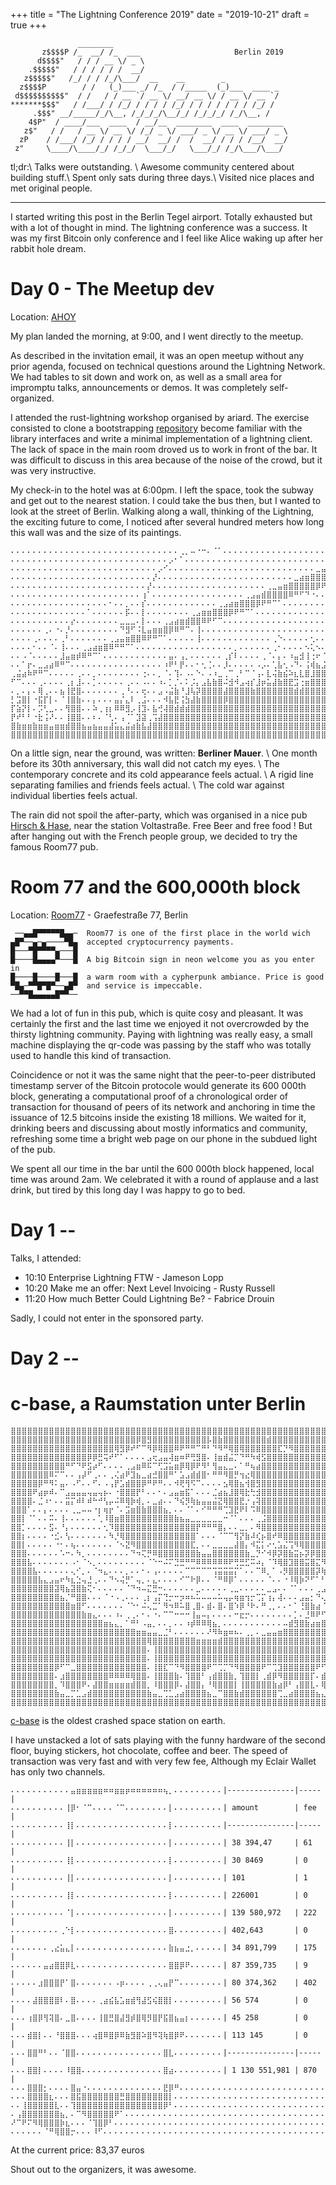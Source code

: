 +++
title = "The Lightning Conference 2019"
date = "2019-10-21"
draft = true
+++
```pink
               ________
       z$$$$P /_  __/ /_  ___                     Berlin 2019
      d$$$$"   / / / __ \/ _ \
    .$$$$$"   / / / / / /  __/
   z$$$$$"   /_/ / / /_/\___/  __    __        _
  z$$$$P        / /   (_)___ _/ /_  / /_____  (_)___  ____ _
 d$$$$$$$$$$"  / /   / / __ `/ __ \/ __/ __ \/ / __ \/ __ `/
*******$$$"   / /___/ / /_/ / / / / /_/ / / / / / / / /_/ /
     .$$$" __/_____/_/\__, /_/_/_/\__/_/ /_/_/_/ /_/\__, /
    4$P"  / ____/___  ____  / __/__  ________  ____  ________
   z$"   / /   / __ \/ __ \/ /_/ _ \/ ___/ _ \/ __ \/ ___/ _ \
  zP    / /___/ /_/ / / / / __/  __/ /  /  __/ / / / /__/  __/
 z"     \____/\____/_/ /_/_/  \___/_/   \___/_/ /_/\___/\___/

```

tl;dr:\\
Talks were outstanding. \\
Awesome community centered about building stuff.\\
Spent only sats during three days.\\
Visited nice places and met original people.

---

I started writing this post in the Berlin Tegel airport.
Totally exhausted but with a lot of thought in mind.
The lightning conference was a success.
It was my first Bitcoin only conference and I feel like Alice waking up
after her rabbit hole dream.

# Day 0 - The Meetup dev

Location: [AHOY](https://www.ahoyberlin.com/)

My plan landed the morning, at 9:00, and I went directly to the meetup.

As described in the invitation email, it was an open meetup without
any prior agenda, focused on technical questions around the
Lightning Network. We had tables to sit down and work on,
as well as a small area for impromptu talks, announcements or demos.
It was completely self-organized.

I attended the rust-lightning workshop organised by ariard.
The exercise consisted to clone a bootstrapping
[repository](https://github.com/ariard/hacking-rust-lightning)
become familiar with the library interfaces and write a minimal
implementation of a lightning client.
The lack of space in the main room droved us to work in front of
the bar. It was difficult to discuss in this area because of the
noise of the crowd, but it was very instructive.

My check-in to the hotel was at 6:00pm. I left the space, took the
subway and get out to the nearest station. I could take the bus then, but I
wanted to look at the street of Berlin. Walking along a wall, thinking
of the Lightning, the exciting future to come, I noticed after several
hundred meters how long this wall was and the size of its paintings.
```
⠄⠄⠄⠄⠄⠄⠄⠄⠄⠄⠄⠄⠄⠄⠄⠄⠄⠄⠄⠄⠄⠄⠄⠄⠄⠄⠄⠄⠄⠄⠄⢀⡀⠤⠐⠒⠄⠈⠁⠄⠄⠄⠄⠄⠄⠄⠄⠄⠄⠄⠄⠄⠄⠄⠄⠄⠄⠄⠄⠄
⠄⠄⠄⠄⠄⠄⠄⠄⠄⠄⠄⠄⠄⠄⠄⠄⠄⠄⠄⠄⠄⠄⠄⠄⠄⠄⠄⠄⠄⡠⠂⠁⠄⠄⠄⠄⠄⠄⠄⠄⠄⠄⠄⠄⠄⠄⠄⠄⠄⠄⠄⠄⠄⠄⠄⠄⠄⠄⠄⢸
⠄⠄⠄⠄⠄⠄⠄⠄⠄⠄⠄⠄⠄⠄⠄⠄⠄⠄⠄⠄⠄⠄⠄⠄⠄⠄⠄⡠⠊⠄⠄⠄⠄⠄⠄⠄⠄⠄⠄⠄⠄⠄⠄⠄⠄⠄⠄⠄⠄⠄⠄⠄⠄⠄⠄⠄⣀⣤⣶⣿
⠄⠄⠄⠄⠄⠄⠄⠄⠄⠄⠄⠄⠄⠄⠄⠄⠄⠄⠄⠄⠄⠄⠄⠄⠄⠄⡜⠄⠄⠄⠄⠄⠄⠄⠄⠄⠄⠄⠄⠄⠄⠄⠄⠄⠄⠄⠄⠄⠄⠄⠄⠄⣀⣴⣶⣿⣿⣿⣿⣿
⠄⠄⠄⠄⠄⠄⠄⠄⠄⠄⠄⠄⠄⠄⠄⠄⠄⠄⠄⠄⠄⠄⠄⠄⠄⡜⠄⠄⠄⠄⠄⠄⠄⠄⠄⠄⠄⠄⠄⠄⠄⠄⠄⠄⠄⠄⠄⢀⣀⣤⣶⣿⣿⣿⣿⣿⡿⠟⠋⠁
⠄⠄⠄⠄⠄⠄⠄⠄⠄⠄⠄⠄⠄⠄⠄⠄⠄⠄⠄⠄⠄⠄⠄⠄⢰⠁⠄⠄⠄⠄⠄⠄⠄⠄⠄⠄⠄⠄⠄⠄⠄⠄⠄⢀⣠⣤⣾⣿⣿⣿⣿⠿⠛⠋⠙⠐⠄⠄⠄⠄
⠄⠄⠄⠄⠄⠄⠄⠄⠄⠄⠄⠄⠄⠄⠄⠄⠄⠄⠂⠄⠄⡀⠄⠄⡎⠄⠄⠄⠄⠄⠄⠄⠄⠄⠄⠄⠄⠄⢀⣠⣴⣶⣿⣿⣿⡿⠟⠛⠉⠁⠄⠄⠄⠄⠄⠄⠄⠄⠄⠄
⠄⠄⠄⠄⠄⠄⠄⠄⠄⠄⠄⠄⠄⠄⠁⠄⠄⠄⠄⠄⠄⡯⠄⠄⡇⠄⠄⠄⠄⠄⠄⠄⠄⢀⣠⣶⣶⣿⣿⣿⡿⠟⠛⠉⠁⠄⠄⠄⠄⠄⠄⠄⠄⠄⠄⠄⠄⠄⠄⠄
⠄⠄⠄⠄⠄⠄⠄⠄⠄⠄⠄⡔⠄⠄⠄⠄⠄⠄⠄⠄⣀⣀⣀⠄⡇⠄⠄⠄⢀⣠⣴⣶⣾⣿⣿⠿⠟⠋⠉⠄⠄⠄⠄⠄⠄⠄⠄⠄⠄⠄⠄⠄⠄⠄⠄⠄⠄⠄⠄⠄
⠄⠄⠄⠄⠄⠄⢀⠄⠐⠄⡘⠄⠄⠄⠄⠄⠄⠄⠄⠄⠙⣻⠋⠨⣇⣤⣶⣶⣿⡿⠿⠛⠉⠄⢸⠄⠄⠄⠄⠄⠄⠄⠄⠄⠄⠄⠄⠄⠄⠄⠄⠄⠄⠄⠄⠄⠄⠄⠄⠄
⠄⠄⠄⠄⢀⠄⠄⠄⠄⢀⠃⠄⠄⠄⠄⠄⠄⠄⢀⣠⣤⣶⣿⣿⠿⠟⠛⠉⠁⠄⠄⠄⠄⠄⢸⠄⠄⠄⠄⠄⠄⠄⠄⠄⠄⠄⠄⠄⢀⠑⠄⠄⠄⠄⠄⢂⠄⠄⠄⠄
⠄⠄⠄⠄⠂⠄⠄⠈⠄⢸⠄⠄⠄⢀⣠⣴⣶⣿⠿⠛⠛⠉⠁⠄⠄⠄⠄⠄⠄⠄⠄⠄⠄⠄⠄⠄⠄⠄⠄⠄⠄⡀⠄⠄⠄⠄⠄⠄⢀⠂⠄⠄⠄⠄⠢⢅⠢⠄⠄⠄
⠄⠄⠠⠈⠄⠄⠄⠄⠄⣸⣤⣶⡾⠿⠛⠉⠁⠄⠄⠄⠄⠄⠄⠄⠄⠄⠄⠄⠄⣤⠄⢠⡀⠄⠄⠄⠄⠄⠄⢀⡎⠇⠄⠄⠄⠄⢀⠈⠄⡄⠄⠰⣤⣺⢸⢐⠖⠈⡀⠄
⠄⠄⠁⡖⠄⣀⣠⣴⠿⠛⠉⠄⠄⠄⠄⠄⠄⠄⠄⠄⠄⠄⠄⠄⠄⠄⠄⠄⠰⠟⠃⡟⠄⠄⠂⢂⢈⠄⠄⡸⠄⠄⠄⠄⠄⠠⡠⠄⢁⣧⢂⠠⠙⠄⢨⢾⣦⣨⣧⡰
⢀⣬⣴⠷⠟⠛⠉⠄⠄⠄⠄⠄⢀⠄⠄⡀⠄⠄⠄⠄⠄⠄⠄⠄⢐⠄⠄⡀⠈⠄⢹⠄⠠⠄⠑⠄⠠⠰⣀⢀⠉⢀⠃⠉⠈⢠⠄⣇⢬⣷⣮⠵⣆⣇⣿⣸⣿⣿⣿⣮
⠋⠉⠄⠄⠄⢀⠄⠄⠄⠄⢀⡆⣸⠄⠄⡁⠄⠄⠄⠄⠄⢀⠄⠄⠠⠄⠄⠰⠄⡁⡈⠄⠅⡨⡄⣠⣧⣷⣿⠬⣺⠺⣠⢴⡎⣸⡶⣥⣼⣷⣿⣟⣩⢐⣶⣿⣿⣿⣿⣿
⠄⡀⠄⡄⠄⢿⢀⠄⠄⣦⢸⣟⣿⠄⠄⠄⠄⠄⠄⠄⢀⠘⠄⠄⢖⠄⠄⣠⠠⣬⣷⠘⣸⢧⡽⣿⣿⣿⣿⣼⣿⣿⣿⣿⣷⣿⣿⣿⣿⣿⣿⣿⣾⣾⣿⣿⣿⣿⣿⣿
⡃⣩⣿⡇⠐⣯⡏⡇⠄⠈⢸⣿⣷⠄⠄⡄⠄⠄⠄⣤⡌⣄⠇⢀⣨⠄⠄⠄⠺⣧⣟⢨⣳⣼⣷⣿⣿⣿⣿⡿⣿⣿⣿⣿⣿⣿⣿⣿⣿⣿⣿⣿⣿⣿⣿⣿⣿⣿⣿⣿
⡏⣵⡝⡇⠄⡩⢃⣀⠄⠄⢻⣿⣿⠄⠄⠵⢀⢰⡆⠿⠿⣻⡠⢸⣹⠄⣧⢚⢼⣿⣾⣾⣾⣿⣿⣿⣿⣿⣿⣿⣿⣿⣿⣿⣿⣿⣿⣿⣿⣿⣿⣿⣿⣿⣿⣿⣿⣿⣿⣿
⡟⠞⠃⠃⠐⣗⢨⠜⠄⠄⢸⣿⣿⠄⠄⠆⠄⠈⢃⠄⢠⠈⠁⣹⣽⢀⢩⣼⣿⣿⣿⣿⣿⣿⣿⣿⣿⣿⣿⣿⣿⣿⣿⣿⣿⣿⣿⣿⣿⣿⣿⣿⣿⣿⣿⣿⣿⣿⣿⣿
⣿⣷⣶⣶⣷⣶⣶⣤⣶⣶⣾⣿⣿⣦⣤⣦⣤⣤⣼⣥⣄⣬⣴⣷⣧⣼⣿⣿⣿⣿⣿⣿⣿⣿⣿⣿⣿⣿⣿⣿⣿⣿⣿⣿⣿⣿⣿⣿⣿⣿⣿⣿⣿⣿⣿⣿⣿⣿⣿⣿
⣿⣿⣿⣿⣿⣿⣿⣿⣿⣿⣿⣿⣿⣿⣿⣿⣿⣿⣿⣿⣿⣿⣿⣿⣿⣿⣿⣿⣿⣿⣿⣿⣿⣿⣿⣿⣿⣿⣿⣿⣿⣿⣿⣿⣿⣿⣿⣿⣿⣿⣿⣿⣿⣿⣿⣿⣿⣿⣿⣿
```

On a little sign, near the ground, was written: **Berliner Mauer**. \\
One month before its 30th anniversary, this wall did not catch my eyes. \\
The contemporary concrete and its cold appearance feels actual. \\
A rigid line separating families and friends feels actual. \\
The cold war against individual liberties feels actual.

The rain did not spoil the after-party, which was organised in
a nice pub [Hirsch & Hase](https://hirschundhase.de/), near the station
Voltastraße. Free Beer and free food ! But after hanging out with the
French people group, we decided to try the famous Room77 pub.

# Room 77 and the 600,000th block

Location: [Room77](http://www.room77.de/) - Graefestraße 77, Berlin

```
 ──▄▄█▀▀▀▀▀█▄▄─  Room77 is one of the first place in the world wich
▄█▀──▄─▄────▀█▄  accepted cryptocurrency payments.
█───▀█▀▀▀▀▄───█
█────█▄▄▄▄▀───█  A big Bitcoin sign in neon welcome you as you enter in
█────█────█───█  a warm room with a cypherpunk ambiance. Price is good
▀█▄─▀▀█▀█▀──▄█▀  and service is impeccable.
──▀▀█▄▄▄▄▄█▀▀──
```

We had a lot of fun in this pub, which is quite cosy and pleasant. It
was certainly the first and the last time we enjoyed it not overcrowded
by the thirsty lightning community. Paying with lightning was really
easy, a small machine displaying the qr-code was passing by the staff
who was totally used to handle this kind of transaction.

Coincidence or not it was the same night that the peer-to-peer
distributed timestamp server of the Bitcoin protocole would generate its
600 000th block, generating a computational proof of a chronological
order of transaction for thousand of peers of its network and anchoring
in time the issuance of 12.5 bitcoins inside the existing 18 millions.
We waited for it, drinking beers and discussing about mostly informatics
and community, refreshing some time a bright web page on our phone in
the subdued light of the pub.

We spent all our time in the bar until the 600 000th block happened,
local time was around 2am. We celebrated it with a round of applause and
a last drink, but tired by this long day I was happy to go to bed.

# Day 1 --

Talks, I attended:

- 10:10 Enterprise Lightning FTW - Jameson Lopp
- 10:20 Make me an offer: Next Level Invoicing - Rusty Russell
- 11:20 How much Better Could Lightning Be? - Fabrice Drouin


Sadly, I could not enter in the sponsored party.

# Day 2 --

# c-base, a Raumstation unter Berlin

```
⣿⣿⣿⣿⣿⣿⣿⣿⣿⣿⣿⣿⣿⣿⣿⣿⣿⣿⣿⣿⣿⣿⣿⣿⣿⣿⣿⣿⣿⣿⣿⣿⣿⣿⣿⣿⣿⣿⣿⣿⣿⣿⣿⣿⣿⣿⣿⣿⣿⣿⣿⣿⣿⣿⣿⣿⣿⣿⣿⣿⣿⣿⣿⣿⣿⣿
⣿⣿⣿⣿⣿⣿⣿⣿⣿⣿⣿⣿⣿⣿⣿⣿⣿⣿⣿⣿⣿⣿⣿⡿⣿⣻⣿⣿⣿⣿⣿⣿⣿⣿⣿⣿⡧⣿⣷⣿⣿⣿⣿⣿⣿⣿⣿⣾⣿⣿⣿⣿⣿⣿⣿⣿⣿⣿⣿⣿⣿⣿⣿⣿⣿⣿
⣿⣿⣿⣿⣿⣿⣿⣿⣿⣿⣿⣿⣿⣿⣿⣿⣿⣿⣿⢿⣻⡿⠞⠋⠉⠻⡿⢿⣿⣿⠿⠟⠛⠛⠉⠛⠃⠙⠻⠛⢿⣿⢿⣿⣿⣿⣿⣿⣿⣏⡙⠻⣿⣿⣿⣿⣿⣿⣿⣿⣿⣿⣿⣿⣿⣿
⣿⣿⣿⣿⣿⣿⣿⣿⣿⣿⣿⣿⣿⣿⡿⡿⣛⢭⠞⠋⠁⠄⠄⠄⠄⣠⢖⣠⣤⢼⣶⠶⠟⢛⣻⣿⠄⢸⣶⣾⣬⡉⠙⠛⠳⢾⣫⣿⣿⣿⣿⣿⣿⣿⣿⣿⣿⣿⣿⣿⣿⣿⣿⣿⣿⣿
⣿⣿⣿⣿⣿⣿⣿⣿⣿⣿⠛⠋⠙⠟⣫⡴⠋⠄⠄⠄⠄⢀⣠⣶⠿⠯⠉⢋⣩⣥⣶⡿⢿⡿⠟⠻⠃⢻⣤⣄⣀⠄⠁⠛⢦⣴⣿⣿⣿⣿⣿⣿⣿⣿⣿⣿⣿⣿⣿⣿⣿⣿⣿⣿⣿⣿
⣿⣿⣿⣿⣿⣿⣿⠿⠍⠉⠄⠄⢠⡼⠋⢀⠄⠄⢀⢌⣴⠟⣹⣦⣀⣴⣚⣿⣿⠛⠁⣡⣠⣾⣾⣿⠂⠛⠛⠻⣿⡛⢲⣔⢿⣿⣿⣿⣿⣿⣿⣿⣿⣿⣿⣿⣿⣿⣿⣿⣿⣿⣿⣿⣿⣿
⣿⣿⣿⣿⣿⡿⠛⠻⠅⣤⠄⠠⠋⠄⠄⠋⠄⠠⢠⡟⣡⣾⣿⣿⡿⠛⠟⠛⠄⠄⠺⢟⢻⠫⠉⠄⠄⠄⠄⣢⢿⣿⣦⢺⣿⣻⣿⣿⣿⣿⣿⣿⣿⣿⣿⣿⣿⣿⣿⣿⣿⣿⣿⣿⣿⣿
⣿⣿⣿⣿⠟⣴⡶⠾⠄⠉⣠⣤⣤⣤⢤⣤⢤⡦⠄⠐⣿⣿⣿⡟⠃⠄⠄⠂⠄⣠⣤⣶⣯⠁⠄⠄⠄⣈⣴⣦⣸⣿⢿⣗⢓⣺⣿⣿⣿⣿⣿⣿⣿⣿⣿⣿⣿⣿⣿⣿⣿⣿⣿⣿⣿⣿
⣿⣿⣿⣿⠄⣈⠰⠂⠄⠄⣭⡍⠾⠇⠾⠓⠚⢣⡤⠬⠿⢿⡷⢾⡀⠄⣀⣴⠄⠄⠙⢮⡻⢷⣦⣤⣤⣬⣝⢿⣿⣿⣟⡐⢠⢽⣿⣿⣿⣿⣿⣿⣿⣿⣿⣿⣿⣿⣿⣿⣿⣿⣿⣿⣿⣿
⣿⣿⣿⠁⠄⠄⡄⠄⠄⠄⠄⢀⣀⠤⠤⠐⡆⢶⡖⠈⠄⣩⣶⣿⣷⣿⣿⣿⣦⡀⠄⠄⠈⠁⠄⠊⠛⠛⠛⢉⣹⣟⠟⠇⠩⠿⣿⣿⣿⣿⣿⣿⣿⣿⣿⣿⣿⣿⣿⣿⣿⣿⣿⣿⣿⣿
⣿⣿⡇⠈⠁⠄⠄⠭⠄⢸⠄⠄⠄⠄⠄⠄⢁⠸⣿⣶⣿⣿⣿⣿⣿⣿⣿⣿⣿⣿⣷⣦⣤⣀⣀⣀⣀⣀⣀⠒⠈⠁⠄⠄⠄⢀⣨⣿⣿⣿⣿⣿⣿⣿⣿⣿⣿⣿⣿⣿⣿⣿⣿⣿⣿⣿
⣿⣿⡁⠄⠄⠄⠄⣫⠄⠘⡄⠄⠄⠄⠄⠄⠄⢂⠹⣿⣿⣿⣿⣿⣿⣿⣿⣿⣿⣿⣿⣿⣿⣿⡟⠛⠛⠛⣿⡄⠄⠄⣀⡀⠄⠻⣿⣿⣿⣿⣿⣿⣿⣿⣿⣿⣿⣿⣿⣿⣿⣿⣿⣿⣿⣿
⣿⣿⡆⠄⠄⠄⠄⠐⣊⠄⢣⠄⠄⠄⠄⠄⠄⠄⠳⡘⢿⣿⣿⣿⣿⣿⣿⣿⣿⣿⣿⣿⣿⣿⠁⠄⠄⠄⠈⠉⠉⢻⡝⣷⠼⢎⡦⣿⠞⠿⣿⣿⣿⣿⣿⣿⣿⣿⣿⣿⣿⣿⣿⣿⣿⣿
⣿⣿⡇⠄⠄⠄⠄⠄⠐⠂⠄⢦⠄⠄⠄⠄⠄⠄⠄⠈⠢⣝⠻⣿⣿⣿⣿⣿⣿⣿⣿⣿⣿⣏⡀⠄⠄⣀⣀⣀⣀⣼⣿⡄⠺⣍⡅⠔⢂⣡⣌⢩⠻⢿⣿⣿⣿⣿⣿⣿⣿⣿⣿⣿⣿⣿
⣿⣿⣿⠄⠄⠄⠄⠄⠄⠡⠒⠄⠳⡀⠄⠄⠄⠄⠄⠄⠄⠄⠙⠲⢍⡛⠿⣿⣿⣿⣿⣿⣿⣿⣷⣤⣤⣿⣿⣿⣿⣿⣿⣷⣀⡙⠊⠺⡿⡽⣿⣷⣭⡦⡽⡿⣿⣿⣿⣿⣿⢿⣿⣿⣿⣿
⣿⣿⣿⣧⠄⠄⠄⠄⠄⠄⠄⠠⠂⠈⠢⡀⠄⠄⠄⠄⠄⠄⠄⠄⠄⠈⠑⠒⠬⠍⣙⣛⠛⠛⠿⠿⠿⠿⠿⠿⠟⢛⣛⣋⠭⠴⡄⠈⠹⢿⣿⣹⣿⣿⣭⣿⣍⠻⢿⠟⠛⢻⣿⣿⣿⣿
⣿⣿⣿⣿⣧⠄⠄⠄⠄⠄⠄⢄⠊⡀⠄⠈⠲⣄⠄⠄⠄⡀⠄⠄⠂⠄⢠⠄⠄⠄⠄⠄⠉⠉⠉⠉⠉⢩⣭⣭⣭⡍⠁⠄⠄⠉⠿⡀⠁⠠⡻⣿⣿⣿⣿⣿⡽⢷⣄⠄⠈⣾⡿⣹⣿⣿
⣿⣿⣿⣿⣿⣧⣄⣠⣤⠖⠳⣆⣑⢤⣘⢀⠄⠄⠙⠢⢬⡛⠁⢤⡀⠄⣄⠄⠄⠄⠄⠊⠉⠗⡿⠄⠄⠈⠛⠿⡿⠁⠄⠄⠄⠄⠄⠈⠄⠄⠐⠸⢿⡷⠝⠋⠁⠃⢝⣿⣶⣯⣊⣻⣿⣿
⣿⣿⣿⣿⣿⣿⣿⣿⣽⢿⣦⣽⣿⣷⢍⠂⠄⠄⠄⠄⠄⠈⠙⠲⠤⣍⣛⠒⠄⠄⠄⠄⠄⠄⣀⠄⠄⠄⠄⠄⢀⣀⠄⠄⠄⠄⠄⣀⣠⠄⠄⠈⠁⠄⠄⠄⢀⣠⡉⠙⢿⣿⣿⣿⣿⣿
⣿⣿⣿⣿⣿⣿⣿⣿⣿⣦⡈⠛⣿⣿⠄⠄⠄⠈⠐⠠⢀⠄⠄⠄⢀⡆⢠⡍⢙⡒⠒⡲⠶⠦⠥⠤⠤⠤⠥⢤⡤⢶⣶⢲⡒⢉⡍⢰⡄⢼⠄⠄⠄⣠⣤⡂⠙⢄⠉⢶⣾⣿⡟⢿⣾⣿
⣿⣿⣿⣿⣿⣿⣿⣿⣿⣿⣿⣶⣿⠋⠄⠄⠄⠄⠄⠄⠄⠈⠑⠂⠬⢄⣉⠁⠻⠲⠿⠥⣿⢀⣿⠄⣾⠄⣿⠄⣿⠱⡿⠘⠗⠄⠛⢀⡀⠄⠄⠂⠁⢘⣿⣷⣴⠈⢀⣠⣿⣥⣶⣿⣿⣿
⣿⣿⣿⣿⣿⣿⣿⣿⣿⣿⣿⣿⣿⣷⣶⣄⠄⠄⠄⠰⠄⢀⢀⠄⠂⠄⠐⠄⠉⠉⠒⠒⠒⢸⣤⠤⡄⠄⠄⠄⠄⠒⣖⡒⠄⠄⠄⠄⠄⠄⠄⠄⡁⠄⣘⠿⠟⠋⣠⣼⣿⣿⣿⣿⣿⣿
⣿⣿⣿⣿⣿⣿⣿⣿⣿⣿⣿⣿⣿⣿⣿⣿⣿⣶⣦⣄⡀⠁⠛⠃⠠⣤⡀⠄⠄⡀⠄⠄⠰⡾⠿⠿⢿⣦⡀⠄⠄⠄⠄⠄⠄⠄⠄⠄⠄⠄⠤⣾⣻⣿⣷⣴⣶⣿⣿⣿⣿⣿⣿⣿⣿⣿
⣿⣿⣿⣿⣿⣿⣿⣿⣿⣿⣿⣿⣿⣿⣿⣿⣿⣿⣿⣿⣿⣿⣿⣶⣶⣤⣤⣀⣈⠃⠄⠄⠄⠄⠄⠄⠜⠻⠷⣶⠶⠦⠄⢀⡀⠄⣀⣤⣤⣶⣿⣿⣿⣿⣿⣿⣿⣿⣿⣿⣿⣿⣿⣿⣿⣿
⣿⣿⣿⣿⣿⣿⣿⣿⣿⣿⣿⣿⣿⣿⣿⣿⣿⣿⣿⣿⣿⣿⣿⣿⣿⢿⣿⣿⣿⣿⣿⣿⣿⣿⣶⣶⣶⣶⣾⣿⣿⣿⣿⣿⣿⣿⣿⣿⣿⣿⣿⣿⣿⣿⣿⣿⣿⣿⣿⣿⣿⣿⣿⣿⣿⣿
⣿⣿⣿⣿⣿⣿⣿⣿⣿⣿⣿⣿⣿⣿⣿⣿⣿⣿⣿⣿⣿⣿⣿⣿⣿⠄⢸⣿⣿⣿⣿⣿⣿⣿⣿⣿⣿⣿⣿⣿⣿⣿⣿⣿⣿⣿⣿⣿⣿⣿⣿⣿⣿⣿⣿⣿⣿⣿⣿⣿⣿⣿⣿⣿⣿⣿
⣿⣿⣿⣿⣿⣿⣿⣿⣿⣿⣿⣿⣿⣿⣿⣿⣿⣿⣿⣿⣿⣿⣿⣿⣿⠄⢸⣿⣿⣿⣿⣿⣿⣿⣿⣿⣿⣿⣿⣿⣿⣿⣿⣿⣿⣿⣿⣿⣿⣿⣿⣿⣿⣿⣿⣿⣿⣿⣿⣿⣿⣿⣿⣿⣿⣿
⣿⣿⣿⣿⣿⣿⣿⣿⡿⠋⠉⣀⣿⣿⣿⣿⣿⣿⣿⣿⣿⣿⣿⣿⣿⠄⢸⣿⣏⠉⠙⠻⣿⣿⣿⣿⠟⠉⢉⡉⠙⠻⣿⣿⣿⣿⠟⠉⢉⣹⣿⣿⣿⣿⣿⣿⠟⠋⢁⣀⠉⠛⢿⣿⣿⣿
⣿⣿⣿⣿⣿⣿⣿⣿⠄⣰⣿⣿⣿⣿⣿⣿⣿⣿⠿⠿⠿⠿⢿⣿⣿⠄⢸⣿⣿⣿⣷⠄⢹⣿⣿⠃⢠⣾⣿⣿⣷⡀⢹⣿⣿⡇⢀⣾⡿⠻⣿⣿⣿⣿⣿⡏⠄⣾⡿⠻⣿⡆⠈⣿⣿⣿
⣿⣿⣿⣿⣿⣿⣿⣿⡀⠹⣿⣿⣿⠟⠄⣼⣿⣿⣶⣶⣶⣶⣾⣿⣿⡀⠸⣿⣿⣿⡿⠄⣼⣿⣿⡄⠘⢿⣿⣿⣿⡇⢸⣿⣿⣿⣿⣿⣷⣴⡿⠃⢠⣿⣿⣇⠄⢿⣷⣶⣿⣿⣿⣿⣿⣿
⣿⣿⣿⣿⣿⣿⣿⣿⣷⣤⣀⡉⣁⣠⣾⣿⣿⣿⣿⣿⣿⣿⣿⣿⣿⣷⣤⣀⢉⣁⣠⣴⣿⣿⣿⣿⣦⣀⠉⣿⣿⣷⣾⣿⣿⣿⣿⣿⣿⢉⣀⣴⣿⣿⣿⣿⣦⣄⣈⣹⣿⣿⣿⣿⣿⣿
⣿⣿⣿⣿⣿⣿⣿⣿⣿⣿⣿⣿⣿⣿⣿⣿⣿⣿⣿⣿⣿⣿⣿⣿⣿⣿⣿⣿⣿⣿⣿⣿⣿⣿⣿⣿⣿⣿⣿⣿⣿⣿⣿⣿⣿⣿⣿⣿⣿⣿⣿⣿⣿⣿⣿⣿⣿⣿⣿⣿⣿⣿⣿⣿⣿⣿
```

[c-base](https://c-base.org) is the oldest crashed space station on earth.


I have unstacked a lot of sats playing with the funny
hardware of the second floor, buying stickers, hot chocolate, coffee and
beer. The speed of transaction was very fast and with very few fee,
Although my Eclair Wallet has only two channels.

```
⠄⠄⠄⠄⠄⠄⠄⠄⠄⠄⠄⣤⣶⣶⣶⣶⣶⠶⠶⣶⣶⡶⠶⠶⠶⠶⠶⠶⢦⡀⠄⠄⠄⠄⠄⠄⠄⠄⠄|---------------|-----|
⠄⠄⠄⠄⠄⠄⠄⠄⠄⠄⢸⡿⠂⠈⠉⠄⠄⠄⠄⠈⠉⠄⠄⠄⠄⠄⠄⠄⠄⡇⠄⠄⠄⠄⠄⠄⠄⠄⠄| amount        | fee |
⠄⠄⠄⠄⠄⠄⠄⠄⠄⠄⢸⡇⠄⠄⠄⠄⠄⠄⠄⠄⠄⠄⠄⠄⠄⠄⠄⠄⠄⡇⠄⠄⠄⠄⠄⠄⠄⠄⠄|---------------|-----|
⠄⠄⠄⠄⠄⠄⠄⠄⠄⠄⢸⡇⠄⠄⠄⠄⠄⠄⠄⠄⠄⠄⠄⠄⠄⠄⠄⠄⠄⡇⠄⠄⠄⠄⠄⠄⠄⠄⠄| 38 394,47     | 61  |
⠄⠄⠄⠄⠄⠄⠄⠄⠄⠄⢸⡇⠄⠄⠄⠄⠄⠄⠄⠄⠄⠄⠄⠄⠄⠄⠄⠄⠄⡇⠄⠄⠄⠄⠄⠄⠄⠄⠄| 30 8469       | 0   |
⠄⠄⠄⠄⠄⠄⠄⠄⠄⠄⢸⡇⠄⠄⠄⠄⠄⠄⠄⠄⠄⠄⠄⠄⠄⠄⠄⠄⠄⡇⠄⠄⠄⠄⠄⠄⠄⠄⠄| 101           | 1   |
⠄⠄⠄⠄⠄⠄⠄⠄⠄⠄⢸⡇⠄⠄⠄⠄⠄⠄⠄⠄⠄⠄⠄⠄⠄⠄⠄⠄⠄⡇⠄⠄⠄⠄⠄⠄⠄⠄⠄| 226001        | 0   |
⠄⠄⠄⠄⠄⠄⠄⠄⠄⠄⠈⡇⠄⠄⠄⠄⠄⠄⠄⠄⠄⠄⠄⠄⠄⠄⠄⠄⠄⡇⠄⠄⠄⠄⠄⠄⠄⠄⠄| 139 580,972   | 222 |
⠄⠄⠄⠄⠄⠄⠄⠄⠄⢀⠑⡇⠄⠄⠄⠄⠄⠄⠄⠄⠄⠄⠄⠄⠄⠄⠄⠄⠄⣿⠄⠄⠄⠄⠄⠄⠄⠄⠄| 402,643       | 0   |
⠄⠄⠄⠄⠄⠄⠄⢀⣔⣥⣄⡇⠄⠄⠄⠄⠄⠄⠄⠄⠄⠄⠄⠄⠄⠄⠄⠄⠄⣷⣦⣤⣐⡀⠄⠄⠄⠄⠄| 34 891,799    | 175 |
⠄⠄⠄⠄⠄⠄⣤⣴⣿⣿⡿⣇⠄⠄⠄⠄⠄⠄⠄⠄⠄⠄⠄⠄⠄⠄⠄⠄⠄⣿⣿⡿⠟⠄⠄⠄⠄⠄⠄| 87 359,735    | 9   |
⠄⠄⠄⠄⠄⣰⣿⣿⣿⡟⠁⣿⠄⠄⠄⠄⠄⠄⠄⠠⡶⠄⠄⠄⠄⢀⢀⢄⣤⡟⠉⠄⠄⠄⠄⠄⠄⠄⠄| 80 374,362    | 402 |
⠄⠄⠄⠄⣼⣿⣿⣿⣿⠇⠄⣿⠄⠄⠄⠄⢀⣴⣮⣧⣡⣶⣾⢻⣼⣫⢮⣿⣿⡇⠄⠄⠄⠄⠄⠄⠄⠄⠄| 56 574        | 0   |
⠄⠄⠄⢰⣿⡿⢻⢽⣿⠄⣀⣿⠄⠄⠄⠄⢸⣿⣛⣿⣼⣻⡾⣿⢿⡻⣿⡟⣯⣿⣦⣤⡆⠄⠄⠄⠄⠄⠄| 45 258        | 0   |
⠄⠄⠄⣾⣿⡇⠄⠄⠘⣿⣿⣿⠄⠄⠄⢴⣿⠿⣿⡿⠿⣷⣻⣿⠵⣿⠻⢽⢷⣿⡿⠟⠄⠄⠄⠄⠄⠄⠄| 113 145       | 0   |
⠄⠄⠄⣿⣿⠛⠃⠄⠄⠈⣿⣿⠄⠄⠄⠄⠄⠄⠄⠄⠄⠄⠄⠄⠄⠄⠄⠄⣿⣇⠄⠄⠄⠄⠄⠄⠄⠄⠄|---------------|-----|
⠄⠄⠄⣿⣿⡇⠄⠄⠄⠄⠸⣿⣿⠄⠄⠄⠄⠄⠄⠄⠄⠄⠄⠄⠄⠄⠄⠄⣿⣴⠄⠄⠄⠄⠄⠄⠄⠄⠄| 1 130 551,981 | 870 |
⠄⠄⠄⣿⣿⣿⡂⠄⠄⠄⠄⣿⣤⠐⠄⠄⠄⠄⠄⠄⠄⠄⠄⠄⠄⠄⠄⠄⣟⡿⠛⠄⠄⠄⠄⠄⠄⠄⠄⠄⠄⠄⠄⠄⠄⠄⠄⠄⠄⠄⠄⠄⠄⠄⠄⠄⠄⠄
⠄⠄⠄⣿⣿⣿⣿⣆⠄⠄⠄⣿⣯⣿⣿⣿⣿⣿⣿⣿⣛⣿⣿⣿⣿⣿⣿⣿⣿⡇⠄⠄⠄⠄⠄⠄⠄⠄⠄⠄⠄⠄⠄⠄⠄⠄⠄⠄⠄⠄⠄⠄⠄⠄⠄⠄⠄⠄
⠄⠄⢸⣿⣿⣿⣿⣿⣇⠄⠄⢹⣿⣿⣿⣿⣿⣿⣿⣿⣿⣿⣿⣿⣿⣿⣿⣿⡿⠃⠄⠄⠄⠄⠄⠄⠄⠄⠄⠄⠄⠄⠄⠄⠄⠄⠄⠄⠄⠄⠄⠄⠄⠄⠄⠄⠄⠄
⠄⢠⣿⣿⣿⣿⣿⣿⣿⣦⡀⠄⠉⠻⣿⣿⣿⣿⣿⠟⠁⠄⠄⠄⠄⠄⠄⠄⠄⠄⠄⠄⠄⠄⠄⠄⠄⠄⠄⠄⠄⠄⠄⠄⠄⠄⠄⠄⠄⠄⠄⠄⠄⠄⠄⠄⠄⠄
⠜⠉⠟⠍⠻⢿⣿⣿⣿⡷⣆⠄⠄⠄⠈⢹⣿⡿⠃⠄⠄⠄⠄⠄⠄⠄⠄⠄⠄⠄⠄⠄⠄⠄⠄⠄⠄⠄⠄⠄⠄⠄⠄⠄⠄⠄⠄⠄⠄⠄⠄⠄⠄⠄⠄⠄⠄⠄
⠄⠄⠄⠄⠄⠄⠈⠛⢿⣿⣿⡒⠄⠄⠄⠸⠋⠄⠄⠄⠄⠄⠄⠄⠄⠄⠄⠄⠄⠄⠄⠄⠄⠄⠄⠄⠄⠄⠄⠄⠄⠄⠄⠄⠄⠄⠄⠄⠄⠄⠄⠄⠄⠄⠄⠄⠄⠄
```

At the current price: 83,37 euros

Shout out to the organizers, it was awesome.

